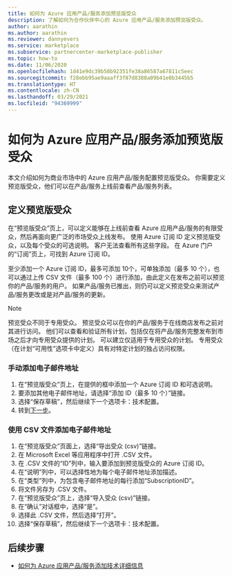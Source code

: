 ```yaml
---
title: 如何为 Azure 应用产品/服务添加预览版受众
description: 了解如何为合作伙伴中心的 Azure 应用产品/服务添加预览版受众。
author: aarathin
ms.author: aarathin
ms.reviewer: dannyevers
ms.service: marketplace
ms.subservice: partnercenter-marketplace-publisher
ms.topic: how-to
ms.date: 11/06/2020
ms.openlocfilehash: 1d41e9dc39b50b92351fe38a86587a67811c5eec
ms.sourcegitcommit: f28ebb95ae9aaaff3f87d8388a09b41e0b3445b5
ms.translationtype: HT
ms.contentlocale: zh-CN
ms.lasthandoff: 03/29/2021
ms.locfileid: "94369999"
---
```

# <a name="how-to-add-a-preview-audience-for-your-azure-application-offer"></a>如何为 Azure 应用产品/服务添加预览版受众

本文介绍如何为商业市场中的 Azure 应用产品/服务配置预览版受众。 你需要定义预览版受众，他们可以在产品/服务上线前查看产品/服务列表。

## <a name="define-a-preview-audience"></a>定义预览版受众

在“预览版受众”页上，可以定义能够在上线前查看 Azure 应用产品/服务的有限受众，然后再面向更广泛的市场受众上线发布。 使用 Azure 订阅 ID 定义预览版受众，以及每个受众的可选说明。 客户无法查看所有这些字段。 在 Azure 门户的“订阅”页上，可找到 Azure 订阅 ID。

至少添加一个 Azure 订阅 ID，最多可添加 10个，可单独添加（最多 10 个），也可以通过上传 CSV 文件（最多 100 个）进行添加，由此定义在发布之前可以预览你的产品/服务的用户。 如果产品/服务已推出，则仍可以定义预览受众来测试产品/服务更改或是对产品/服务的更新。

> [!NOTE]
> 预览受众不同于专用受众。 预览受众可以在你的产品/服务于在线商店发布之前对其进行访问。 他们可以查看和验证所有计划，包括仅在将产品/服务完整发布到市场之后才向专用受众提供的计划。 可以建立仅适用于专用受众的计划。 专用受众（在计划“可用性”选项卡中定义）具有对特定计划的独占访问权限。

### <a name="add-email-addresses-manually"></a>手动添加电子邮件地址

1. 在“预览版受众”页上，在提供的框中添加一个 Azure 订阅 ID 和可选说明。
1. 要添加其他电子邮件地址，请选择“添加 ID（最多 10 个）”链接。
1. 选择“保存草稿”，然后继续下一个选项卡：技术配置。
1. 转到[下一步](#next-steps)。

### <a name="add-email-addresses-using-the-csv-file"></a>使用 CSV 文件添加电子邮件地址

1. 在“预览版受众”页面上，选择“导出受众 (csv)”链接。
1. 在 Microsoft Excel 等应用程序中打开 .CSV 文件。
1. 在 .CSV 文件的“ID”列中，输入要添加到预览版受众的 Azure 订阅 ID。
1. 在“说明”列中，可以选择性地为每个电子邮件地址添加描述。
1. 在“类型”列中，为包含电子邮件地址的每行添加“SubscriptionID”。
1. 将文件另存为 .CSV 文件。
1. 在“预览版受众”页上，选择“导入受众 (csv)”链接。
1. 在“确认”对话框中，选择“是”。 
1. 选择此 .CSV 文件，然后选择“打开”。
1. 选择“保存草稿”，然后继续下一个选项卡：技术配置。

## <a name="next-steps"></a>后续步骤

- [如何为 Azure 应用产品/服务添加技术详细信息](create-new-azure-apps-offer-technical.md)
